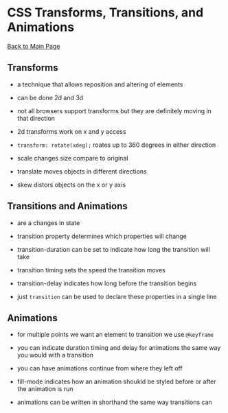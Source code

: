 # CSS Transforms, Transitions, and Animations

[Back to Main Page](README.md)

## Transforms

- a technique that allows reposition and altering of elements

- can be done 2d and 3d

- not all browsers support transforms but they are definitely moving in that direction

- 2d transforms work on x and y access 

- `transform: rotate(xdeg);` roates up to 360 degrees in either direction

- scale changes size compare to original

- translate moves objects in different directions

- skew distors objects on the x or y axis

## Transitions and Animations

- are a changes in state

- transition property determines which properties will change

- transition-duration can be set to indicate how long the transition will take

- transition timing sets the speed the transition moves

- transition-delay indicates how long before the transition begins

- just `transition` can be used to declare these properties in a single line

## Animations

- for multiple points we want an element to transition we use `@keyframe`

- you can indicate duration timing and delay for animations the same way you would with a transition

- you can have animations continue from where they left off 

- fill-mode indicates how an animation shoukld be styled before or after the  animation is run

- animations can be written in shorthand the same way transitions can